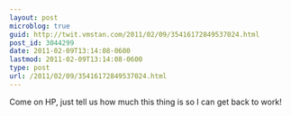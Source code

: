 ```yaml
---
layout: post
microblog: true
guid: http://twit.vmstan.com/2011/02/09/35416172849537024.html
post_id: 3044299
date: 2011-02-09T13:14:08-0600
lastmod: 2011-02-09T13:14:08-0600
type: post
url: /2011/02/09/35416172849537024.html
---
```

Come on HP, just tell us how much this thing is so I can get back to work!
